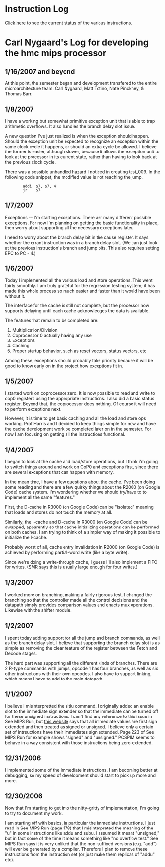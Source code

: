 # Instruction Log

[Click here](http://docs.google.com/View?docid=df39snmn_12g57j46) to see the current status of the various instructions.

# Carl Nygaard's Log for developing the hmc mips processor

## 1/16/2007 and beyond

At this point, the semester began and development transfered to the entire microarchitecture team: Carl Nygaard, Matt Totino, Nate Pinckney, & Thomas Barr.

## 1/8/2007

I have a working but somewhat primitive exception unit that is able to trap arithmetic overflows.  It also handles the branch delay slot issue.

A new question I've just realized is when the exception should happen.  Should the exception unit be expected to recognize an exception within the same clock cycle it happens, or should an extra cycle be allowed.  I believe the former is easier, although slower, because it allows the exception unit to look at the processor in its current state, rather than having to look back at the previous clock cycle.

There was a possible unhandled hazard I noticed in creating test\_009.  In the following code snippet, the modified value is not reaching the jump.

```
        addi  $7, $7, 4
        jr    $7
```

## 1/7/2007

Exceptions -- I'm starting exceptions.  There aer many different possible exceptions.  For now I'm planning on getting the basic functionality in place, then worry about supporting all the necessary exceptions later.

I need to worry about the branch delay bit in the cause register.  It says whether the errant instruction was in a branch delay slot. (We can just look at the previous instruction's branch and jump bits.  This also requires setting EPC to PC - 4.)

## 1/6/2007

Today I implemented all the various load and store operations.  This went fairly smoothly.   I am truly grateful for the regression testing system; it has made this whole process so much easier and faster than it would have been without it.

The interface for the cache is still not complete, but the processor now supports delaying until each cache acknowledges the data is available.

The features that remain to be completed are:

  1. Multiplication/Division
  1. Coprocessor 0 actually having any use
  1. Exceptions
  1. Caching
  1. Proper startup behavior, such as reset vectors, status vectors, etc

Among these, exceptions should probably take priority because it will be good to know early on in the project how exceptions fit in.

## 1/5/2007

I started work on coprocessor zero.  It is now possible to read and write to cop0 registers using the appropriate instructions.  I also did a basic status register.  Beyond that, the coprocessor does nothing.  Of course it will need to perform exceptions next.

However, it is time to get basic caching and all the load and store ops working.  Prof Harris and I decided to keep things simple for now and have the cache development work be completed later on in the semester.  For now I am focusing on getting all the instructions functional.

## 1/4/2007

I began to look at the cache and load/store operations, but I think i'm going to switch things around and work on CoP0 and exceptions first, since there are several exceptions that can happen with memory.

In the mean time, I have a few questions about the cache.  I've been doing some reading and there are a few quirky things about the R2000 (on Google Code) cache system.  I'm wondering whether we should try/have to to implement all the same "features."

First, the D-cache in R3000 (on Google Code) can be "isolated" meaning that loads and stores do not touch the memory at all.

Similarly, the I-cache and D-cache in R3000 (on Google Code) can be swapped, apparently so that cache initializing operations can be performed on both caches.  I am trying to think of a simpler way of making it possible to initialize the I-cache.

Probably worst of all, cache entry invalidation in R2000 (on Google Code) is achieved by performing partial-word write (like a byte write).

Since we're doing a write-through cache, I guess I'll also implement a FIFO for writes.  (SMR says this is usually large enough for four writes.)

## 1/3/2007

I worked more on branching, making a fairly rigorous test.  I changed the branching so that the controller made all the control decisions and the datapath simply provides comparison values and enacts mux operations.  Likewise with the shifter module.

## 1/2/2007

I spent today adding support for all the jump and branch commands, as well as the branch delay slot.  I believe that supporting the branch delay slot is as simple as removing the clear feature of the register between the Fetch and Decode stages.

The hard part was supporting all the different kinds of branches.  There are 2 R-type commands with jumps, opcode 1 has four branches, as well as six other instructions with their own opcodes.  I also have to support linking, which means I have to add to the main datapath.

## 1/1/2007

I believe I misinterpretted the sltiu command.  I originally added an enable slot to the immediate sign extender so that the immediate can be turned off for these unsigned instructions.  I can't find any reference to this issue in See MIPS Run, but [this website](http://www.mrc.uidaho.edu/mrc/people/jff/digital/MIPSir.html) says that all immediate values are first sign extended and then treated as signed or unsigned.  I believe only a certain set of intrsuctions have their immediates sign extended.  Page 223 of See MIPS Run for example shows "signed" and "unsigned."  PCSPIM seems to behave in a way consistent with those instructions being zero-extended.

## 12/31/2006

I implemented some of the immediate instructions.  I am becoming better at debugging, so my speed of development should start to pick up more and more.

## 12/30/2006

Now that I'm starting to get into the nitty-gritty of implementation, I'm going to try to document my work.

I am starting off with basics, in particular the immediate instructions.  I just read in See MIPS Run (page 178) that I misinterpreted the meaning of the "u" in some instructions like addu and subu.  I assumed it meant "unsigned," but in fact some of the time it means something like "no overflow test."  See MIPS Run says it is very unliked that the non-suffixed versions (e.g. "add") will ever be generated by a compiler.  Therefore I plan to remove these instructions from the instruction set (or just make them replicas of "addu" etc).